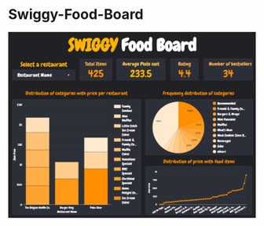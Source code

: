 ﻿# Swiggy-Food-Board
 
 ![image](https://github.com/dddash11/Swiggy-Food-Board/blob/main/dashboard%20image.png?raw=true)
